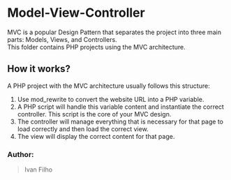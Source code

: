 # Model-View-Controller

MVC is a popular Design Pattern that separates the project into three main parts: Models, Views, and Controllers.
<br>
This folder contains PHP projects using the MVC architecture.

## How it works?

A PHP project with the MVC architecture usually follows this structure:
1. Use mod_rewrite to convert the website URL into a PHP variable.
1. A PHP script will handle this variable content and instantiate the correct controller. This script is the core of your MVC design.
1. The controller will manage everything that is necessary for that page to load correctly and then load the correct view.
1. The view will display the correct content for that page.

### Author:
> Ivan Filho
